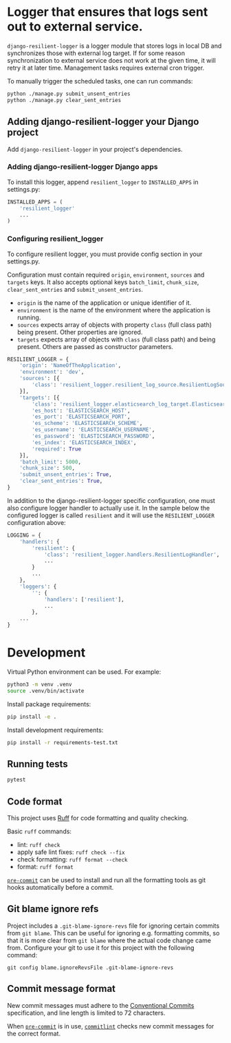 # Logger that ensures that logs sent out to external service.

`django-resilient-logger` is a logger module that stores logs in local DB and synchronizes those with external log target.
If for some reason synchronization to external service does not work at the given time, it will retry it at later time. 
Management tasks requires external cron trigger.

To manually trigger the scheduled tasks, one can run commands:
```bash
python ./manage.py submit_unsent_entries
python ./manage.py clear_sent_entries
```

## Adding django-resilient-logger your Django project

Add `django-resilient-logger` in your project's dependencies.

### Adding django-resilient-logger Django apps

To install this logger, append `resilient_logger` to `INSTALLED_APPS` in settings.py:

```python
INSTALLED_APPS = (
    'resilient_logger'
    ...
)
```

### Configuring resilient_logger

To configure resilient logger, you must provide config section in your settings.py.

Configuration must contain required `origin`, `environment`, `sources` and `targets` keys. It also accepts optional keys `batch_limit`, `chunk_size`, `clear_sent_entries` and `submit_unsent_entries`.
- `origin` is the name of the application or unique identifier of it.
- `environment` is the name of the environment where the application is running.
- `sources` expects array of objects with property `class` (full class path) being present. Other properties are ignored.
- `targets` expects array of objects with `class` (full class path) and being present. Others are passed as constructor parameters.


```python
RESILIENT_LOGGER = {
    'origin': 'NameOfTheApplication',
    'environment': 'dev',
    'sources': [{
        'class': 'resilient_logger.resilient_log_source.ResilientLogSource',
    }],
    'targets': [{
        'class': 'resilient_logger.elasticsearch_log_target.ElasticsearchLogTarget',
        'es_host': 'ELASTICSEARCH_HOST',
        'es_port': 'ELASTICSEARCH_PORT',
        'es_scheme': 'ELASTICSEARCH_SCHEME',
        'es_username': 'ELASTICSEARCH_USERNAME',
        'es_password': 'ELASTICSEARCH_PASSWORD',
        'es_index': 'ELASTICSEARCH_INDEX',
        'required': True
    }],
    'batch_limit': 5000,
    'chunk_size': 500,
    'submit_unsent_entries': True,
    'clear_sent_entries': True,
}
```

In addition to the django-resilient-logger specific configuration, one must also configure logger handler to actually use it.
In the sample below the configured logger is called `resilient` and it will use the `RESILIENT_LOGGER` configuration above:
```python
LOGGING = {
    'handlers': {
        'resilient': {
            'class': 'resilient_logger.handlers.ResilientLogHandler',
            ...
        }
        ...
    },
    'loggers': {
        '': {
            'handlers': ['resilient'],
            ...
        },
    ...
}
```

# Development

Virtual Python environment can be used. For example:

```bash
python3 -m venv .venv
source .venv/bin/activate
```

Install package requirements:

```bash
pip install -e .
```

Install development requirements:

```bash
pip install -r requirements-test.txt
```

## Running tests

```bash
pytest
```

## Code format

This project uses [Ruff](https://docs.astral.sh/ruff/) for code formatting and quality checking.

Basic `ruff` commands:

* lint: `ruff check`
* apply safe lint fixes: `ruff check --fix`
* check formatting: `ruff format --check`
* format: `ruff format`

[`pre-commit`](https://pre-commit.com/) can be used to install and
run all the formatting tools as git hooks automatically before a
commit.


## Git blame ignore refs

Project includes a `.git-blame-ignore-revs` file for ignoring certain commits from `git blame`.
This can be useful for ignoring e.g. formatting commits, so that it is more clear from `git blame`
where the actual code change came from. Configure your git to use it for this project with the
following command:

```shell
git config blame.ignoreRevsFile .git-blame-ignore-revs
```


## Commit message format

New commit messages must adhere to the [Conventional Commits](https://www.conventionalcommits.org/)
specification, and line length is limited to 72 characters.

When [`pre-commit`](https://pre-commit.com/) is in use, [`commitlint`](https://github.com/conventional-changelog/commitlint)
checks new commit messages for the correct format.